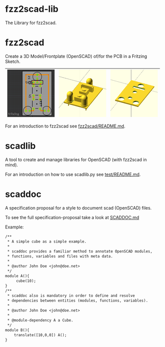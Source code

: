 # fzz2scad-lib
The Library for fzz2scad.

# fzz2scad
Create a 3D Model/Frontplate (OpenSCAD) of/for the PCB in a Fritzing Sketch.

![The PCB in Fritzing](docs/img/screenshot_pcb.png) | ![A 3D Model of the PCB](docs/img/screenshot_hq.png) | ![The Frontplate](docs/img/screenshot_frontplate.png)
---------------------------------|---------------------------------|----------------------------------------

For an introduction to fzz2scad see [fzz2scad/README.md](https://github.com/htho/fzz2scad/blob/master/README.md).


# scadlib
A tool to create and manage libraries for OpenSCAD (with fzz2scad in mind).

For an introduction on how to use scadlib.py see [test/README.md](test/README.md).

# scaddoc
A specification proposal for a style to document scad (OpenSCAD) files.

To see the full specification-proposal take a look at [SCADDOC.md](SCADDOC.md)

Example:

```OpenSCAD
/**
 * A simple cube as a simple example.
 *
 * scaddoc provides a familiar method to annotate OpenSCAD modules,
 * functions, variables and files with meta data.
 *
 * @author John Doe <john@doe.net>
 */
module A(){
     cube(10);
}
/**
 * scaddoc also is mandatory in order to define and resolve
 * dependencies between entities (modules, functions, variables).
 *
 * @author John Doe <john@doe.net>
 * 
 * @module-dependency A a Cube.
 */
module B(){
    translate([10,0,0]) A();
}
```
